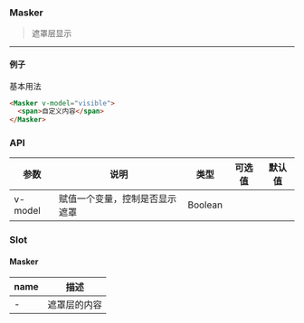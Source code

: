### Masker

> 遮罩层显示

------

#### 例子

基本用法

```html
<Masker v-model="visible">
  <span>自定义内容</span>
</Masker>
```

### API
| 参数 | 说明 | 类型 | 可选值 | 默认值 |
|------|-------|---------|-------|--------|
| v-model | 赋值一个变量，控制是否显示遮罩 | Boolean | | |

### Slot

#### Masker
| name | 描述 |
|------|--------|
| - | 遮罩层的内容 |
